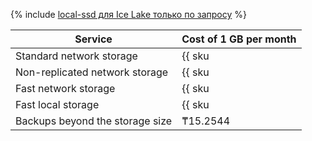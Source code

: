 {% include [local-ssd для Ice Lake только по запросу](../../_includes/ice-lake-local-ssd-note.md) %}

| Service                         | Cost of 1 GB per month                                              |
|---------------------------------|---------------------------------------------------------------------|
| Standard network storage        | {{ sku|KZT|mdb.cluster.network-hdd.ch|month|string }}               |
| Non-replicated network storage  | {{ sku|KZT|mdb.cluster.network-ssd-nonreplicated.ch|month|string }} |
| Fast network storage            | {{ sku|KZT|mdb.cluster.network-nvme.ch|month|string }}              |
| Fast local storage              | {{ sku|KZT|mdb.cluster.local-nvme.ch|month|string }}                |
| Backups beyond the storage size | ₸15.2544                                                            |
